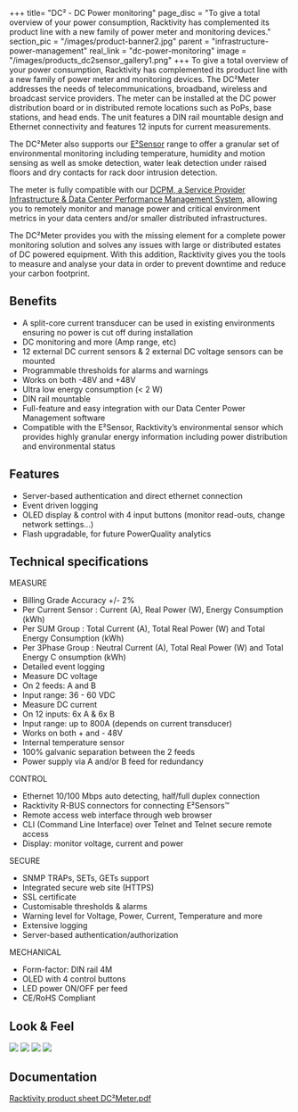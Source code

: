 +++
title= "DC² - DC Power monitoring"
page_disc = "To give a total overview of your power consumption, Racktivity has complemented its product line with a new family of power meter and monitoring devices."
section_pic = "/images/product-banner2.jpg"
parent = "infrastructure-power-management"
real_link = "dc-power-monitoring"
image = "/images/products_dc2sensor_gallery1.png"
+++
To give a total overview of your power consumption, Racktivity has complemented its product line with a new family of power meter and monitoring devices.
The DC²Meter addresses the needs of telecommunications, broadband, wireless and broadcast service providers. The meter can be installed at the DC power distribution board or in distributed remote locations such as PoPs, base stations, and head ends. The unit features a DIN rail mountable design and Ethernet connectivity and features 12 inputs for current measurements.

The DC²Meter also supports our [E²Sensor](/products/environmental-management/E2Sensor) range to offer a granular set of environmental monitoring including temperature, humidity and motion sensing as well as smoke detection, water leak detection under raised floors and dry contacts for rack door intrusion detection.

The meter is fully compatible with our [DCPM, a Service Provider Infrastructure & Data Center Performance Management System](/products/power-management-software/dcpm), allowing you to remotely monitor and manage power and critical environment metrics in your data centers and/or smaller distributed infrastructures.

The DC²Meter provides you with the missing element for a complete power monitoring solution and solves any issues with large or distributed estates of DC powered equipment. 
With this addition, Racktivity gives you the tools to measure and analyse your data in order to prevent downtime and reduce your carbon footprint.

Benefits
--------

-   A split-core current transducer can be used in existing environments ensuring no power is cut off during installation
-   DC monitoring and more (Amp range, etc)
-   12 external DC current sensors & 2 external DC voltage sensors can be mounted
-   Programmable thresholds for alarms and warnings
-   Works on both -48V and +48V
-   Ultra low energy consumption (< 2 W)
-   DIN rail mountable
-   Full-feature and easy integration with our Data Center Power Management software
-   Compatible with the E²Sensor, Racktivity’s environmental sensor which provides highly granular energy information including power distribution and environmental status

Features
--------

-   Server-based authentication and direct ethernet connection
-   Event driven logging
-   OLED display & control with 4 input buttons (monitor read-outs, change network settings...)
-   Flash upgradable, for future PowerQuality analytics

Technical specifications
------------------------

MEASURE

-   Billing Grade Accuracy +/- 2%
-   Per Current Sensor : Current (A), Real Power (W), Energy Consumption (kWh)
-   Per SUM Group : Total Current (A), Total Real Power (W) and Total Energy Consumption (kWh)
-   Per 3Phase Group : Neutral Current (A), Total Real Power (W) and Total Energy C onsumption (kWh)
-   Detailed event logging
-   Measure DC voltage
-   On 2 feeds: A and B
-   Input range: 36 - 60 VDC
-   Measure DC current
-   On 12 inputs: 6x A & 6x B
-   Input range: up to 800A (depends on current transducer)
-   Works on both + and - 48V
-   Internal temperature sensor
-   100% galvanic separation between the 2 feeds
-   Power supply via A and/or B feed for redundancy

CONTROL

-   Ethernet 10/100 Mbps auto detecting, half/full duplex connection
-   Racktivity R-BUS connectors for connecting E²Sensors™
-   Remote access web interface through web browser
-   CLI (Command Line Interface) over Telnet and Telnet secure remote access
-   Display: monitor voltage, current and power

SECURE

-   SNMP TRAPs, SETs, GETs support
-   Integrated secure web site (HTTPS)
-   SSL certificate
-   Customisable thresholds & alarms
-   Warning level for Voltage, Power, Current, Temperature and more
-   Extensive logging
-   Server-based authentication/authorization

MECHANICAL

-   Form-factor: DIN rail 4M
-   OLED with 4 control buttons
-   LED power ON/OFF per feed
-   CE/RoHS Compliant

Look & Feel
-----------

<a href="/images/products_dc2sensor_gallery1.png" class="fancybox link">![](/images/products_dc2sensor_gallery1.png)</a>
<a href="/images/products_dc2sensor_gallery2.png" class="fancybox link">![](/images/products_dc2sensor_gallery2.png)</a>
<a href="/images/products_dc2sensor_gallery3.png" class="fancybox link">![](/images/products_dc2sensor_gallery3.png)</a>
<a href="/images/products_dc2sensor_gallery4.png" class="fancybox link">![](/images/products_dc2sensor_gallery4.png)</a>


Documentation
-------------

[Racktivity product sheet DC²Meter.pdf](/pdf/Racktivity%20product%20sheet%20DC%C2%B2Meter.pdf)